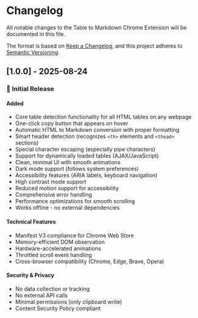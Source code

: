 # Changelog

All notable changes to the Table to Markdown Chrome Extension will be documented in this file.

The format is based on [Keep a Changelog](https://keepachangelog.com/en/1.0.0/),
and this project adheres to [Semantic Versioning](https://semver.org/spec/v2.0.0.html).

## [1.0.0] - 2025-08-24

### 🎉 Initial Release

#### Added

- Core table detection functionality for all HTML tables on any webpage
- One-click copy button that appears on hover
- Automatic HTML to Markdown conversion with proper formatting
- Smart header detection (recognizes `<th>` elements and `<thead>` sections)
- Special character escaping (especially pipe characters)
- Support for dynamically loaded tables (AJAX/JavaScript)
- Clean, minimal UI with smooth animations
- Dark mode support (follows system preferences)
- Accessibility features (ARIA labels, keyboard navigation)
- High contrast mode support
- Reduced motion support for accessibility
- Comprehensive error handling
- Performance optimizations for smooth scrolling
- Works offline - no external dependencies

#### Technical Features

- Manifest V3 compliance for Chrome Web Store
- Memory-efficient DOM observation
- Hardware-accelerated animations
- Throttled scroll event handling
- Cross-browser compatibility (Chrome, Edge, Brave, Opera)

#### Security & Privacy

- No data collection or tracking
- No external API calls
- Minimal permissions (only clipboard write)
- Content Security Policy compliant

